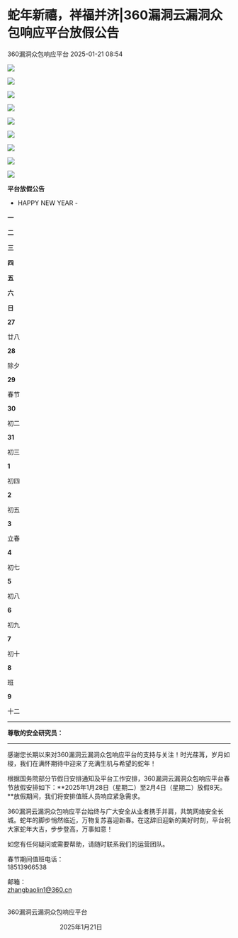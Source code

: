 #  蛇年新禧，祥福并济|360漏洞云漏洞众包响应平台放假公告   
 360漏洞众包响应平台   2025-01-21 08:54  
  
![](https://mmbiz.qpic.cn/mmbiz_gif/ZtrNqs5jNicn1LjyyA8uKibaQem49lVF1pNZYPCoIrRLmicRnV6tKdqkXQwqibvnYfV8oDvHkyW1gWfMmicPibNjAicTQ/640?wx_fmt=gif&from=appmsg "")  
  
![](https://mmbiz.qpic.cn/mmbiz_png/ZtrNqs5jNicn1LjyyA8uKibaQem49lVF1pkQoqfPb9roUy6hlvD6VzMuh94lQ3fEVr0oW5iarJvEse0ap1iaFnRILg/640?wx_fmt=png&from=appmsg "")  
  
![](https://mmbiz.qpic.cn/mmbiz_png/ZtrNqs5jNicn1LjyyA8uKibaQem49lVF1pKO3UTxw3Gnj7tibCemXYEQJ8nrialvcWtt3YLEib8EPF8q4OP7489Ae6g/640?wx_fmt=png&from=appmsg "")  
  
![](https://mmbiz.qpic.cn/mmbiz_png/ZtrNqs5jNicn1LjyyA8uKibaQem49lVF1pKO3UTxw3Gnj7tibCemXYEQJ8nrialvcWtt3YLEib8EPF8q4OP7489Ae6g/640?wx_fmt=png&from=appmsg "")  
  
![](https://mmbiz.qpic.cn/mmbiz_png/ZtrNqs5jNicn1LjyyA8uKibaQem49lVF1pfjxeG7xjLt93pulLyEFuLwTaGCmrYUibfKLiaWLibJXG6ibK0W3W4ADI9A/640?wx_fmt=png&from=appmsg "")  
  
![](https://mmbiz.qpic.cn/mmbiz_png/ZtrNqs5jNicn1LjyyA8uKibaQem49lVF1pfjxeG7xjLt93pulLyEFuLwTaGCmrYUibfKLiaWLibJXG6ibK0W3W4ADI9A/640?wx_fmt=png&from=appmsg "")  
  
![](https://mmbiz.qpic.cn/mmbiz_png/ZtrNqs5jNicn1LjyyA8uKibaQem49lVF1pfjxeG7xjLt93pulLyEFuLwTaGCmrYUibfKLiaWLibJXG6ibK0W3W4ADI9A/640?wx_fmt=png&from=appmsg "")  
  
![](https://mmbiz.qpic.cn/mmbiz_png/ZtrNqs5jNicn1LjyyA8uKibaQem49lVF1pwrbZKbrEOzR9IlO1eO52NYicZnJMTfLnz61jLT0b5w8ZCiaryuSue71w/640?wx_fmt=png&from=appmsg "")  
  
  
![](https://mmbiz.qpic.cn/mmbiz_png/ZtrNqs5jNicn1LjyyA8uKibaQem49lVF1pXiakJQQe10iaavuyNo8aOmt4RewTDibTGaNUMA6X7kNHpcc1KPfThwJ8g/640?wx_fmt=png&from=appmsg "")  
  
**平台放假公告**  
  
  
- HAPPY NEW YEAR -  
  
  
  
**一**  
  
**二**  
  
**三**  
  
**四**  
  
**五**  
  
**六**  
  
**日**  
  
**27**  
  
廿八  
  
**28**  
  
除夕  
  
**29**  
  
春节  
  
**30**  
  
初二  
  
**31**  
  
初三  
  
**1**  
  
初四  
  
**2**  
  
初五  
  
**3**  
  
立春  
  
**4**  
  
初七  
  
**5**  
  
初八  
  
**6**  
  
初九  
  
**7**  
  
初十  
  
**8**  
  
班  
  
**9**  
  
十二  
  
****  
**尊敬的安全研究员：**  
  
****  
感谢您长期以来对360漏洞云漏洞众包响应平台的支持与关注！时光荏苒，岁月如梭，我们在满怀期待中迎来了充满生机与希望的蛇年！  
  
  
根据国务院部分节假日安排通知及平台工作安排，360漏洞云漏洞众包响应平台春节放假安排如下：**2025年1月28日（星期二）至2月4日（星期二）放假8天。**放假期间，我们将安排值班人员响应紧急需求。  
  
  
360漏洞云漏洞众包响应平台始终与广大安全从业者携手并肩，共筑网络安全长城。蛇年的脚步悄然临近，万物复苏喜迎新春。在这辞旧迎新的美好时刻，平台祝大家蛇年大吉，步步登高，万事如意！  
  
  
如您有任何疑问或需要帮助，请随时联系我们的运营团队。  
  
春节期间值班电话：  
18513966538  
  
邮箱：  
zhangbaolin1@360.cn  
  
  
                  
360漏洞云漏洞众包响应平台  
  
                              2025年1月21日  
  
  
  
  
